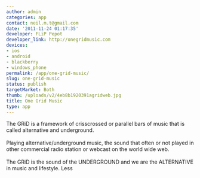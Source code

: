 ```yaml
---
author: admin
categories: app
contact: neil.m.t@gmail.com
date: '2011-11-24 01:17:35'
developer: FLiP Pepot
developer_link: http://onegridmusic.com
devices: 
- ios
- android
- blackberry
- windows_phone
permalink: /app/one-grid-music/
slug: one-grid-music
status: publish
targetMarket: Both
thumb: /uploads/v2/4eb8b1920391agridweb.jpg
title: One Grid Music
type: app
---
```


The GRiD is a framework of crisscrossed or parallel bars of music that is called alternative and underground.<br />
<br />
Playing alternative/underground music, the sound that often or not played in other commercial radio station or webcast on the world wide web.<br />
<br />
The GRiD is the sound of the UNDERGROUND and we are the ALTERNATIVE in music and lifestyle.	 Less